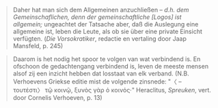 > Daher hat man sich dem Allgemeinen anzuchließen – _d.h. dem Gemeinschaflichen, denn der gemeinschaftliche \[Logos\] ist allgemein;_ ungeachtet der Tatsache aber, daß die Auslegung eine allgemeine ist, leben die Leute, als ob sie über eine private Einsicht verfügten. (_Die Vorsokratiker_, redactie en vertaling door Jaap Mansfeld, p. 245)

> Daarom is het nodig het spoor te volgen van wat verbindend is. En ofschoon de gedachtengang verbindend is, leven de meeste mensen alsof zij een inzicht hebben dat losstaat van elk verband. (N.B. Verhoevens Griekse editie mist de volgende zinsnede: "〈 – τουτέστι〉 τῷ κοινῷ, ξυνὸς γὰρ ὁ κοινός·" Heraclitus, _Spreuken_, vert. door Cornelis Verhoeven, p. 13)
